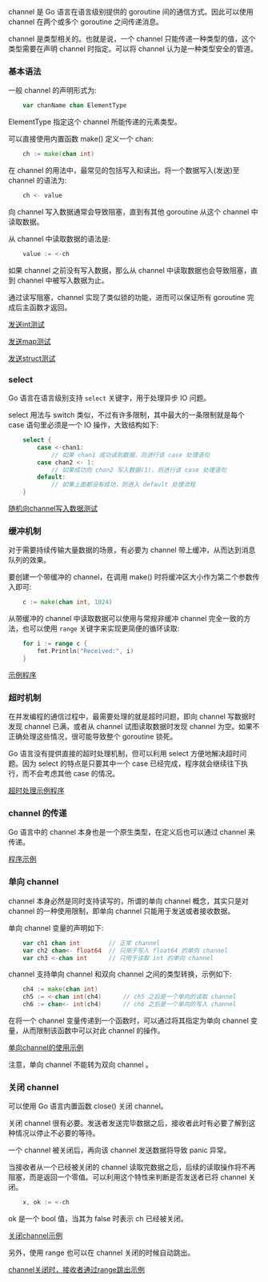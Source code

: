 
channel 是 Go 语言在语言级别提供的 goroutine 间的通信方式。因此可以使用 channel 在两个或多个 goroutine 之间传递消息。

channel 是类型相关的。也就是说，一个 channel 只能传递一种类型的值，这个类型需要在声明 channel 时指定。可以将 channel 认为是一种类型安全的管道。

### 基本语法

一般 channel 的声明形式为:
```go
    var chanName chan ElementType
```
ElementType 指定这个 channel 所能传递的元素类型。

可以直接使用内置函数 make() 定义一个 chan:
```go
    ch := make(chan int)
```

在 channel 的用法中，最常见的包括写入和读出。将一个数据写入(发送)至 channel 的语法为:
```go
    ch <- value
```
向 channel 写入数据通常会导致阻塞，直到有其他 goroutine 从这个 channel 中读取数据。

从 channel 中读取数据的语法是:
```go
    value := <-ch
```
如果 channel 之前没有写入数据，那么从 channel 中读取数据也会导致阻塞，直到 channel 中被写入数据为止。

通过读写阻塞，channel 实现了类似锁的功能，进而可以保证所有 goroutine 完成后主函数才返回。

[发送int测试](t/03_channel_int.go)

[发送map测试](t/03_channel_map.go)

[发送struct测试](t/03_channel_struct.go)


### select

Go 语言在语言级别支持 `select` 关键字，用于处理异步 IO 问题。

select 用法与 switch 类似，不过有许多限制，其中最大的一条限制就是每个 case 语句里必须是一个 IO 操作，大致结构如下:
```go
    select {
        case <-chan1:
            // 如果 chan1 成功读到数据，则进行该 case 处理语句
        case chan2 <- 1:
            // 如果成功向 chan2 写入数据(1)，则进行该 case 处理语句
        default:
            // 如果上面都没有成功，则进入 default 处理流程
    }
```

[随机向channel写入数据测试](t/03_select.go)


### 缓冲机制

对于需要持续传输大量数据的场景，有必要为 channel 带上缓冲，从而达到消息队列的效果。

要创建一个带缓冲的 channel，在调用 make() 时将缓冲区大小作为第二个参数传入即可:
```go
    c := make(chan int, 1024)
```

从带缓冲的 channel 中读取数据可以使用与常规非缓冲 channel 完全一致的方法，也可以使用 `range` 关键字来实现更简便的循环读取:
```go
    for i := range c {
        fmt.Println("Received:", i)
    }
```

[示例程序](t/03_channel_int.go)


### 超时机制

在并发编程的通信过程中，最需要处理的就是超时问题，即向 channel 写数据时发现 channel 已满，或者从 channel 试图读取数据时发现 channel 为空。如果不正确处理这些情况，很可能导致整个 goroutine 锁死。

Go 语言没有提供直接的超时处理机制，但可以利用 select 方便地解决超时问题。因为 select 的特点是只要其中一个 case 已经完成，程序就会继续往下执行，而不会考虑其他 case 的情况。

[超时处理示例程序](t/03_timeout.go)


### channel 的传递

Go 语言中的 channel 本身也是一个原生类型，在定义后也可以通过 channel 来传递。

[程序示例](t/03_pass_channel.go)


### 单向 channel

channel 本身必然是同时支持读写的，所谓的单向 channel 概念，其实只是对 channel 的一种使用限制，即单向 channel 只能用于发送或者接收数据。

单向 channel 变量的声明如下:
```go
    var ch1 chan int        // 正常 channel
    var ch2 chan<- float64  // 只用于写入 float64 的单向 channel
    var ch3 <-chan int      // 只用于读取 int 的单向 channel
```

channel 支持单向 channel 和双向 channel 之间的类型转换，示例如下:
```go
    ch4 := make(chan int)
    ch5 := <-chan int(ch4)      // ch5 之后是一个单向的读取 channel
    ch6 := chan<- int(ch4)      // ch6 之后是一个单向的写入 channel
```

在将一个 channel 变量传递到一个函数时，可以通过将其指定为单向 channel 变量，从而限制该函数中可以对此 channel 的操作。

[单向channel的使用示例](t/03_one_way.go)

注意，单向 channel 不能转为双向 channel 。


### 关闭 channel

可以使用 Go 语言内置函数 close() 关闭 channel。

关闭 channel 很有必要。发送者发送完毕数据之后，接收者此时有必要了解到这种情况以停止不必要的等待。

一个 channel 被关闭后，再向该 channel 发送数据将导致 panic 异常。

当接收者从一个已经被关闭的 channel 读取完数据之后，后续的读取操作将不再阻塞，而是返回一个零值。可以利用这个特性来判断是否发送者已将 channel 关闭。
```go
    x, ok := <-ch
```
ok 是一个 bool 值，当其为 false 时表示 ch 已经被关闭。

[关闭channel示例](t/03_close.go)

另外，使用 range 也可以在 channel 关闭的时候自动跳出。

[channel关闭时，接收者通过range跳出示例](t/03_close_range.go)
